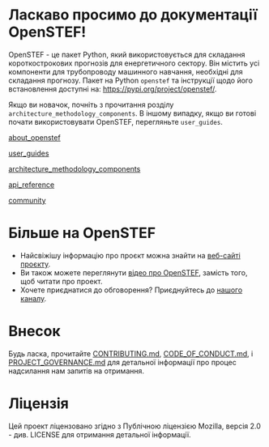 # Ласкаво просимо до документації OpenSTEF!

OpenSTEF - це пакет Python, який використовується для складання
короткострокових прогнозів для енергетичного сектору. Він містить усі
компоненти для трубопроводу машинного навчання, необхідні для складання
прогнозу. Пакет на Python `openstef` та інструкції щодо його
встановлення доступні на: <https://pypi.org/project/openstef/>.

Якщо ви новачок, почніть з прочитання розділу
`architecture_methodology_components`. В іншому випадку, якщо ви готові
почати використовувати OpenSTEF, перегляньте `user_guides`.

<div class="toctree" maxdepth="1">

[about_openstef](https://github.com/joyshmitz/openstef/blob/dev/ostef-doc-ua/doc-md/about_openstef.md)

[user_guides](https://github.com/joyshmitz/openstef/blob/dev/ostef-doc-ua/doc-md/user_guides.md)

[architecture_methodology_components](https://github.com/joyshmitz/openstef/blob/dev/ostef-doc-ua/doc-md/architecture_methodology_components.md)

[api_reference](https://github.com/joyshmitz/openstef/blob/dev/ostef-doc-ua/doc-md/api_reference.md)

[community](https://github.com/joyshmitz/openstef/blob/dev/ostef-doc-ua/doc-md/community.md)

</div>

# Більше на OpenSTEF

-   Найсвіжішу інформацію про проєкт можна знайти на [веб-сайті проєкту](https://www.lfenergy.org/projects/openstef/).
-   Ви також можете переглянути [відео про OpenSTEF](https://www.lfenergy.org/forecasting-to-create-a-more-resilient-optimized-grid/),
    замість того, щоб читати про проект.
-   Хочете приєднатися до обговорення? Приєднуйтесь до [нашого каналу](https://teams.microsoft.com/l/team/19%3ac08a513650524fc988afb296cd0358cc%40thread.tacv2/conversations?groupId=bfcb763a-3a97-4938-81d7-b14512aa537d&tenantId=697f104b-d7cb-48c8-ac9f-bd87105bafdc).

# Внесок

Будь ласка, прочитайте
[CONTRIBUTING.md](https://github.com/OpenSTEF/.github/blob/main/CONTRIBUTING.md),
[CODE_OF_CONDUCT.md](https://github.com/OpenSTEF/.github/blob/main/CODE_OF_CONDUCT.md),
і
[PROJECT_GOVERNANCE.md](https://github.com/OpenSTEF/.github/blob/main/PROJECT_GOVERNANCE.md)
для детальної інформації про процес надсилання нам запитів на отримання.

# Ліцензія

Цей проект ліцензовано згідно з Публічною ліцензією Mozilla, версія
2.0 - див. LICENSE для отримання детальної інформації.
